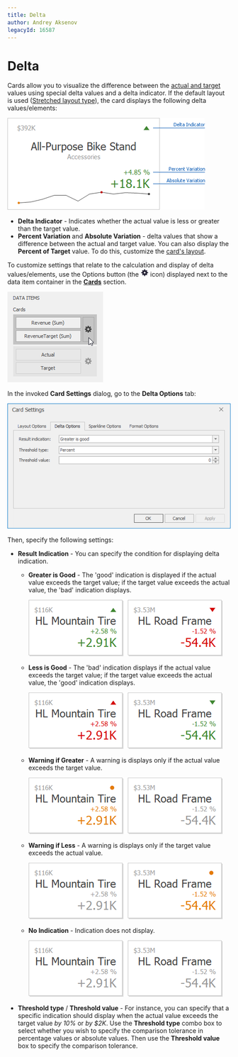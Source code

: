 ```yaml
---
title: Delta
author: Andrey Aksenov
legacyId: 16587
---
```

# Delta
Cards allow you to visualize the difference between the [actual and target](providing-data.md) values using special delta values and a delta indicator. If the default layout is used ([Stretched layout type](layout.md)), the card displays the following delta values/elements:

![Card_StretchedLayout_OnlyDeltaElements](../../../../images/img128177.png)
* **Delta Indicator** - Indicates whether the actual value is less or greater than the target value.
* **Percent Variation** and **Absolute Variation** - delta values that show a difference between the actual and target value. You can also display the **Percent of Target** value. To do this, customize the [card's layout](layout.md).

To customize settings that relate to the calculation and display of delta values/elements, use the Options button (the ![DataItemsArea_OptionsButton](../../../../images/img20167.png) icon) displayed next to the data item container in the **[Cards](providing-data.md)** section.

![Cards_DeltaOptions_OptionsButton](../../../../images/img19985.png)

In the invoked **Card Settings** dialog, go to the **Delta Options** tab:

![CardSettings_DeltaOptionsTab](../../../../images/img128288.png)

Then, specify the following settings:
* **Result Indication** - 
	You can specify the condition for displaying delta indication.
	* **Greater is Good** - The 'good' indication is displayed if the actual value exceeds the target value; if the target value exceeds the actual value, the 'bad' indication displays.
		
		![Card_GreaterIsGood](../../../../images/img128178.png)
	* **Less is Good** - The 'bad' indication displays if the actual value exceeds the target value; if the target value exceeds the actual value, the 'good' indication displays.
		
		![Card_LessIsGood](../../../../images/img128179.png)
	* **Warning if Greater** - A warning is displays only if the actual value exceeds the target value.
		
		![Card_WarningIfGreater](../../../../images/img128180.png)
	* **Warning if Less** - A warning is displays only if the target value exceeds the actual value.
		
		![Card_WarningIfLess](../../../../images/img128181.png)
	* **No Indication** - Indication does not display.
		
		![Card_NoIndication](../../../../images/img128182.png)
* **Threshold type** / **Threshold value** - 
	For instance, you can specify that a specific indication should display when the actual value exceeds the target value _by 10%_ or _by $2K_. Use the **Threshold type** combo box to select whether you wish to specify the comparison tolerance in percentage values or absolute values. Then use the **Threshold value** box to specify the comparison tolerance.